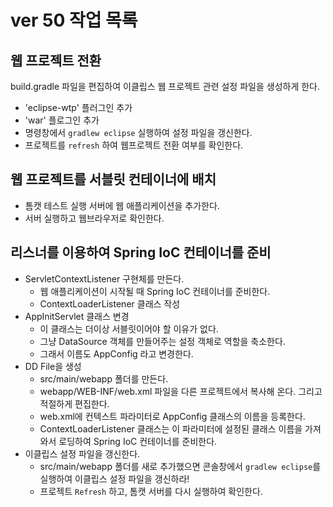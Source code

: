 # ver 50 작업 목록

## 웹 프로젝트 전환
build.gradle 파일을 편집하여 이클립스 웹 프로젝트 관련 설정 파일을 생성하게 한다.
- 'eclipse-wtp' 플러그인 추가
- 'war' 플로그인 추가
- 명령창에서 `gradlew eclipse` 실행하여 설정 파일을 갱신한다.  
- 프로젝트를 `refresh` 하여 웹프로젝트 전환 여부를 확인한다.

## 웹 프로젝트를 서블릿 컨테이너에 배치
- 톰캣 테스트 실행 서버에 웹 애플리케이션을 추가한다.
- 서버 실행하고 웹브라우저로 확인한다.

## 리스너를 이용하여 Spring IoC 컨테이너를 준비
- ServletContextListener 구현체를 만든다.
  - 웹 애플리케이션이 시작될 때 Spring IoC 컨테이너를 준비한다.
  - ContextLoaderListener 클래스 작성
- AppInitServlet 클래스 변경
  - 이 클래스는 더이상 서블릿이어야 할 이유가 없다.
  - 그냥 DataSource 객체를 만들어주는 설정 객체로 역할을 축소한다.
  - 그래서 이름도 AppConfig 라고 변경한다.
- DD File을 생성
  - src/main/webapp 폴더를 만든다.
  - webapp/WEB-INF/web.xml 파일을 다른 프로젝트에서 복사해 온다.
    그리고 적절하게 편집한다.
  - web.xml에 컨텍스트 파라미터로 AppConfig 클래스의 이름을 등록한다.
  - ContextLoaderListener 클래스는 이 파라미터에 설정된 클래스 이름을 가져와서
    로딩하여 Spring IoC 컨테이너를 준비한다.
- 이클립스 설정 파일을 갱신한다.
  - src/main/webapp 폴더를 새로 추가했으면 
    콘솔창에서 `gradlew eclipse`를 실행하여 이클립스 설정 파일을 갱신하라!
  - 프로젝트 `Refresh` 하고, 톰캣 서버를 다시 실행하여 확인한다.  











